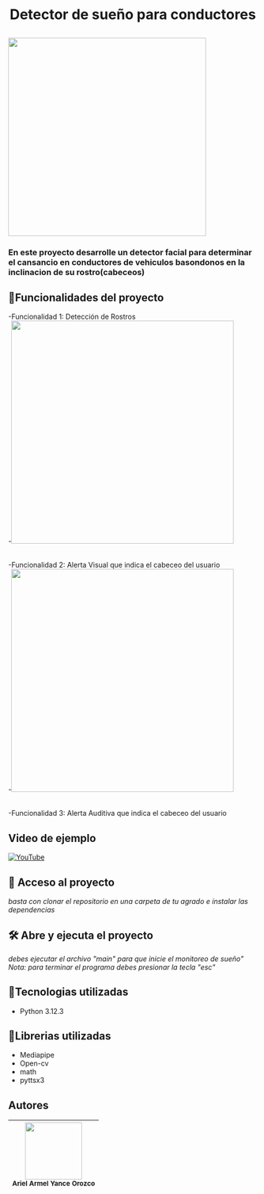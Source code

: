 <h1 align="center">Detector de sueño para conductores
</h1>
<h2 aling="center"><img src="https://github.com/user-attachments/assets/1796e6a7-f925-40d9-b2a8-19fa47f4b626" width=400></h2>

<h3 aling="center">En este proyecto desarrolle un detector facial para determinar el cansancio en conductores de vehiculos basondonos en la inclinacion de su rostro(cabeceos) </h3>

## :hammer:Funcionalidades del proyecto<br>
-Funcionalidad 1: Detección de Rostros<br>
-<img src="https://github.com/user-attachments/assets/65e0e9da-6b4c-44d4-bbaf-8bf4d858ce9d" width=450><br><br>


-Funcionalidad 2: Alerta Visual que indica el cabeceo del usuario<br>
-<img src="https://github.com/user-attachments/assets/8b3d8e59-5bad-4e23-ab22-c3d2fcefabdc" width=450><br><br>


-Funcionalidad 3: Alerta Auditiva que indica el cabeceo del usuario<br>
## Video de ejemplo
[![YouTube](https://img.youtube.com/vi/vEY6HOQgW-A/0.jpg)](https://www.youtube.com/watch?v=vEY6HOQgW-A)


## 📁 Acceso al proyecto
*basta con clonar el repositorio en una carpeta de tu agrado e instalar las dependencias*
## 🛠️ Abre y ejecuta el proyecto
*debes ejecutar el archivo "main" para que inicie el monitoreo de sueño"*
*Nota: para terminar el programa debes presionar la tecla "esc"*
## :hammer:Tecnologias utilizadas
- Python 3.12.3

## :book:Librerias utilizadas
- Mediapipe
- Open-cv
- math
- pyttsx3
## Autores

| <img src="https://avatars.githubusercontent.com/u/133101799?s=400&u=e9b08cc380e815cf4f929a3f30cb47979d4164f1&v=4" width=115><br><sub>Ariel Armel Yance Orozco</sub> | 
| :---: |
